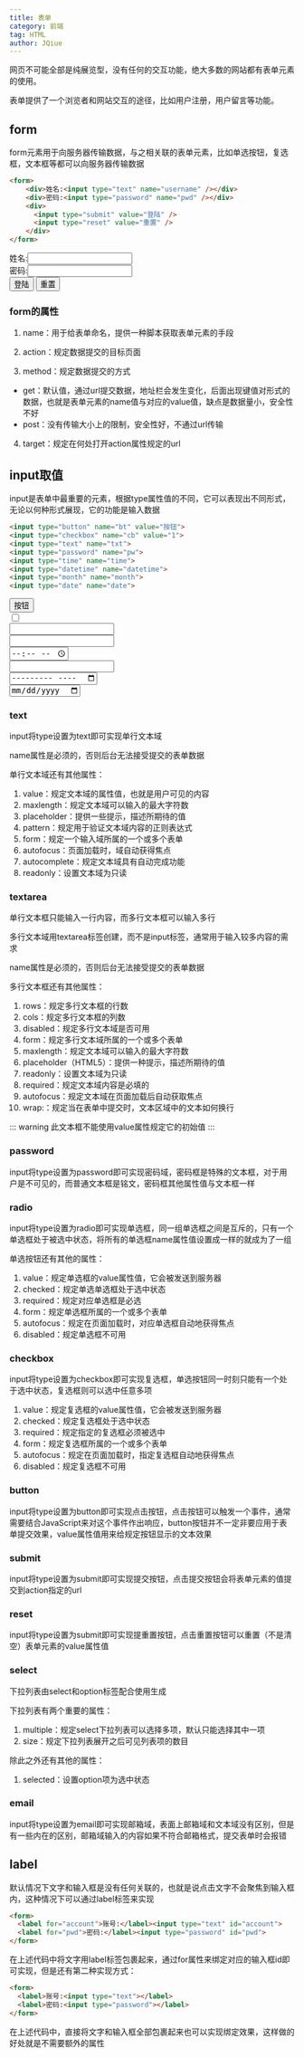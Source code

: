 ```yaml
---
title: 表单
category: 前端
tag: HTML
author: JQiue
---
```


网页不可能全部是纯展览型，没有任何的交互功能，绝大多数的网站都有表单元素的使用。

表单提供了一个浏览者和网站交互的途径，比如用户注册，用户留言等功能。

## form

form元素用于向服务器传输数据，与之相关联的表单元素，比如单选按钮，复选框，文本框等都可以向服务器传输数据

```html
<form>
    <div>姓名:<input type="text" name="username" /></div>
    <div>密码:<input type="password" name="pwd" /></div>
    <div>
      <input type="submit" value="登陆" />
      <input type="reset" value="重置" />
    </div>
</form>
```

<form>
    <div>姓名:<input type="text" name="username" /></div>
    <div>密码:<input type="password" name="pwd" /></div>
    <div>
      <input type="submit" value="登陆" />
      <input type="reset" value="重置" />
    </div>
</form>

### form的属性

1. name：用于给表单命名，提供一种脚本获取表单元素的手段

2. action：规定数据提交的目标页面

3. method：规定数据提交的方式

+ get：默认值，通过url提交数据，地址栏会发生变化，后面出现键值对形式的数据，也就是表单元素的name值与对应的value值，缺点是数据量小，安全性不好
+ post：没有传输大小上的限制，安全性好，不通过url传输

4. target：规定在何处打开action属性规定的url

## input取值

input是表单中最重要的元素，根据type属性值的不同，它可以表现出不同形式，无论以何种形式展现，它的功能是输入数据

```html
<input type="button" name="bt" value="按钮">
<input type="checkbox" name="cb" value="1">
<input type="text" name="txt">
<input type="password" name="pw">
<input type="time" name="time">
<input type="datetime" name="datetime">
<input type="month" name="month">
<input type="date" name="date">
```

<input type="button" name="bt" value="按钮"><br>
<input type="checkbox" name="cb" value="1"><br>
<input type="text" name="txt"><br>
<input type="password" name="pw"><br>
<input type="time" name="time"><br>
<input type="datetime" name="datetime"><br>
<input type="month" name="month"><br>
<input type="date" name="date"><br>

### text

input将type设置为text即可实现单行文本域

name属性是必须的，否则后台无法接受提交的表单数据

单行文本域还有其他属性：

1. value：规定文本域的属性值，也就是用户可见的内容
2. maxlength：规定文本域可以输入的最大字符数
3. placeholder：提供一些提示，描述所期待的值
4. pattern：规定用于验证文本域内容的正则表达式
5. form：规定一个输入域所属的一个或多个表单
6. autofocus：页面加载时，域自动获得焦点
7. autocomplete：规定文本域具有自动完成功能
8. readonly：设置文本域为只读

### textarea

单行文本框只能输入一行内容，而多行文本框可以输入多行

多行文本域用textarea标签创建，而不是input标签，通常用于输入较多内容的需求

name属性是必须的，否则后台无法接受提交的表单数据

多行文本框还有其他属性：

1. rows：规定多行文本框的行数
2. cols：规定多行文本框的列数
3. disabled：规定多行文本域是否可用
4. form：规定多行文本域所属的一个或多个表单
5. maxlength：规定文本域可以输入的最大字符数
6. placeholder（HTML5）：提供一种提示，描述所期待的值
7. readonly：设置文本域为只读
8. required：规定文本域内容是必填的
9. autofocus：规定文本域在页面加载后自动获取焦点
10. wrap:：规定当在表单中提交时，文本区域中的文本如何换行

::: warning
此文本框不能使用value属性规定它的初始值
:::

### password

input将type设置为password即可实现密码域，密码框是特殊的文本框，对于用户是不可见的，而普通文本框是铭文，密码框其他属性值与文本框一样

### radio

input将type设置为radio即可实现单选框，同一组单选框之间是互斥的，只有一个单选框处于被选中状态，将所有的单选框name属性值设置成一样的就成为了一组

单选按钮还有其他的属性：

1. value：规定单选框的value属性值，它会被发送到服务器
2. checked：规定单选单选框处于选中状态
3. required：规定对应单选框是必选
4. form：规定单选框所属的一个或多个表单
5. autofocus：规定在页面加载时，对应单选框自动地获得焦点
6. disabled：规定单选框不可用

### checkbox

input将type设置为checkbox即可实现复选框，单选按钮同一时刻只能有一个处于选中状态，复选框则可以选中任意多项

1. value：规定复选框的value属性值，它会被发送到服务器
2. checked：规定复选框处于选中状态
3. required：规定指定的复选框必须被选中
4. form：规定复选框所属的一个或多个表单
5. autofocus：规定在页面加载时，指定复选框自动地获得焦点
6. disabled：规定复选框不可用

### button

input将type设置为button即可实现点击按钮，点击按钮可以触发一个事件，通常需要结合JavaScript来对这个事件作出响应，button按钮并不一定非要应用于表单提交效果，value属性值用来给规定按钮显示的文本效果

### submit

input将type设置为submit即可实现提交按钮，点击提交按钮会将表单元素的值提交到action指定的url

### reset

input将type设置为submit即可实现提重置按钮，点击重置按钮可以重置（不是清空）表单元素的value属性值

### select

下拉列表由select和option标签配合使用生成

下拉列表有两个重要的属性：

1. multiple：规定select下拉列表可以选择多项，默认只能选择其中一项
2. size：规定下拉列表展开之后可见列表项的数目

除此之外还有其他的属性：

1. selected：设置option项为选中状态

### email

input将type设置为email即可实现邮箱域，表面上邮箱域和文本域没有区别，但是有一些内在的区别，邮箱域输入的内容如果不符合邮箱格式，提交表单时会报错

## label

默认情况下文字和输入框是没有任何关联的，也就是说点击文字不会聚焦到输入框内，这种情况下可以通过label标签来实现

```html
<form>
  <label for="account">账号:</label><input type="text" id="account">
  <label for="pwd">密码:</label><input type="password" id="pwd">
</form>
```

在上述代码中将文字用label标签包裹起来，通过for属性来绑定对应的输入框id即可实现，但是还有第二种实现方式：

```html
<form>
  <label>账号:<input type="text"></label>
  <label>密码:<input type="password"></label>
</form>
```

在上述代码中，直接将文字和输入框全部包裹起来也可以实现绑定效果，这样做的好处就是不需要额外的属性
